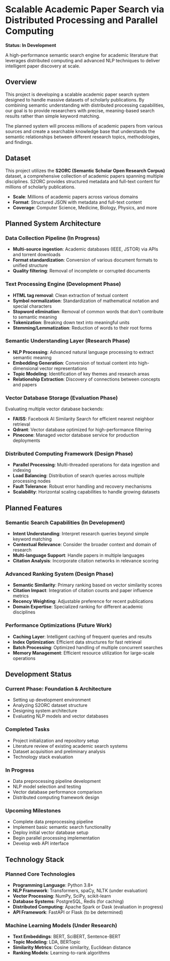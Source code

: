 # Scalable Academic Paper Search via Distributed Processing and Parallel Computing

**Status: In Development**

A high-performance semantic search engine for academic literature that leverages distributed computing and advanced NLP techniques to deliver intelligent paper discovery at scale.

## Overview

This project is developing a scalable academic paper search system designed to handle massive datasets of scholarly publications. By combining semantic understanding with distributed processing capabilities, our goal is to provide researchers with precise, meaning-based search results rather than simple keyword matching.

The planned system will process millions of academic papers from various sources and create a searchable knowledge base that understands the semantic relationships between different research topics, methodologies, and findings.

## Dataset

This project utilizes the **S2ORC (Semantic Scholar Open Research Corpus)** dataset, a comprehensive collection of academic papers spanning multiple disciplines. S2ORC provides structured metadata and full-text content for millions of scholarly publications.

- **Scale**: Millions of academic papers across various domains
- **Format**: Structured JSON with metadata and full-text content
- **Coverage**: Computer Science, Medicine, Biology, Physics, and more

## Planned System Architecture

### Data Collection Pipeline (In Progress)
- **Multi-source ingestion**: Academic databases (IEEE, JSTOR) via APIs and torrent downloads
- **Format standardization**: Conversion of various document formats to unified structure
- **Quality filtering**: Removal of incomplete or corrupted documents

### Text Processing Engine (Development Phase)
- **HTML tag removal**: Clean extraction of textual content
- **Symbol normalization**: Standardization of mathematical notation and special characters
- **Stopword elimination**: Removal of common words that don't contribute to semantic meaning
- **Tokenization**: Breaking down text into meaningful units
- **Stemming/Lemmatization**: Reduction of words to their root forms

### Semantic Understanding Layer (Research Phase)
- **NLP Processing**: Advanced natural language processing to extract semantic meaning
- **Embedding Generation**: Conversion of textual content into high-dimensional vector representations
- **Topic Modeling**: Identification of key themes and research areas
- **Relationship Extraction**: Discovery of connections between concepts and papers

### Vector Database Storage (Evaluation Phase)
Evaluating multiple vector database backends:
- **FAISS**: Facebook AI Similarity Search for efficient nearest neighbor retrieval
- **Qdrant**: Vector database optimized for high-performance filtering
- **Pinecone**: Managed vector database service for production deployments

### Distributed Computing Framework (Design Phase)
- **Parallel Processing**: Multi-threaded operations for data ingestion and indexing
- **Load Balancing**: Distribution of search queries across multiple processing nodes
- **Fault Tolerance**: Robust error handling and recovery mechanisms
- **Scalability**: Horizontal scaling capabilities to handle growing datasets

## Planned Features

### Semantic Search Capabilities (In Development)
- **Intent Understanding**: Interpret research queries beyond simple keyword matching
- **Contextual Relevance**: Consider the broader context and domain of research
- **Multi-language Support**: Handle papers in multiple languages
- **Citation Analysis**: Incorporate citation networks in relevance scoring

### Advanced Ranking System (Design Phase)
- **Semantic Similarity**: Primary ranking based on vector similarity scores
- **Citation Impact**: Integration of citation counts and paper influence metrics
- **Recency Weighting**: Adjustable preference for recent publications
- **Domain Expertise**: Specialized ranking for different academic disciplines

### Performance Optimizations (Future Work)
- **Caching Layer**: Intelligent caching of frequent queries and results
- **Index Optimization**: Efficient data structures for fast retrieval
- **Batch Processing**: Optimized handling of multiple concurrent searches
- **Memory Management**: Efficient resource utilization for large-scale operations

## Development Status

### Current Phase: Foundation & Architecture
- Setting up development environment
- Analyzing S2ORC dataset structure
- Designing system architecture
- Evaluating NLP models and vector databases

### Completed Tasks
- Project initialization and repository setup
- Literature review of existing academic search systems
- Dataset acquisition and preliminary analysis
- Technology stack evaluation

### In Progress
- Data preprocessing pipeline development
- NLP model selection and testing
- Vector database performance comparison
- Distributed computing framework design

### Upcoming Milestones
- Complete data preprocessing pipeline
- Implement basic semantic search functionality
- Deploy initial vector database setup
- Begin parallel processing implementation
- Develop web API interface

## Technology Stack

### Planned Core Technologies
- **Programming Language**: Python 3.8+
- **NLP Framework**: Transformers, spaCy, NLTK (under evaluation)
- **Vector Processing**: NumPy, SciPy, scikit-learn
- **Database Systems**: PostgreSQL, Redis (for caching)
- **Distributed Computing**: Apache Spark or Dask (evaluation in progress)
- **API Framework**: FastAPI or Flask (to be determined)

### Machine Learning Models (Under Research)
- **Text Embeddings**: BERT, SciBERT, Sentence-BERT
- **Topic Modeling**: LDA, BERTopic
- **Similarity Metrics**: Cosine similarity, Euclidean distance
- **Ranking Models**: Learning-to-rank algorithms
